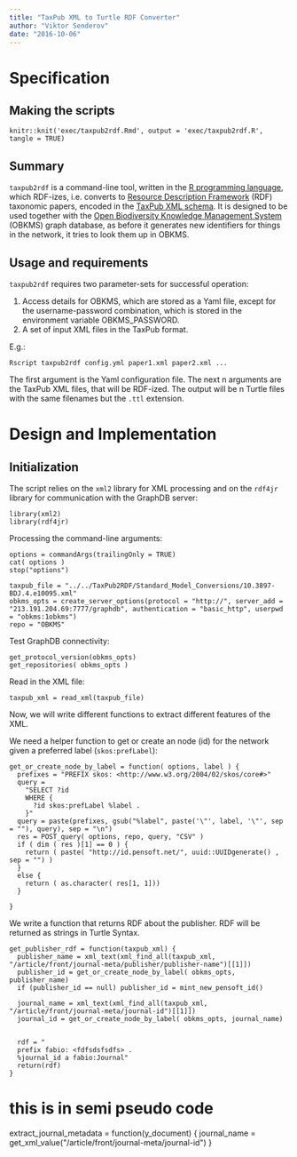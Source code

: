 ```yaml
---
title: "TaxPub XML to Turtle RDF Converter"
author: "Viktor Senderov"
date: "2016-10-06"
---
```


# Specification

## Making the scripts

```
knitr::knit('exec/taxpub2rdf.Rmd', output = 'exec/taxpub2rdf.R', tangle = TRUE)
```

## Summary

`taxpub2rdf` is a command-line tool, written in the [R programming language](https://cran.r-project.org/), which RDF-izes, i.e. converts to [Resource Description Framework](https://www.w3.org/RDF/) (RDF) taxonomic papers, encoded in the [TaxPub XML schema](http://htmlpreview.github.io/?https://github.com/tcatapano/TaxPub/blob/master/documentation/tp-taxon-treatment.html). It is designed to be used together with the [Open Biodiversity Knowledge Management System](http://openbkms.blogspot.com) (OBKMS) graph database, as before it generates new identifiers for things in the network, it tries to look them up in OBKMS.

## Usage and requirements

`taxpub2rdf` requires two parameter-sets for successful operation:

1. Access details for OBKMS, which are stored as a Yaml file, except for the username-password combination, which is stored in the environment variable OBKMS_PASSWORD.
2. A set of input XML files in the TaxPub format.

E.g.:

`Rscript taxpub2rdf config.yml paper1.xml paper2.xml ...`

The first argument is the Yaml configuration file. The next n arguments are the TaxPub XML files, that will be RDF-ized. The output will be n Turtle files with the same filenames but the `.ttl` extension.


# Design and Implementation

## Initialization

The script relies on the `xml2` library for XML processing and on the `rdf4jr` library for communication with the GraphDB server:

```
library(xml2)
library(rdf4jr)
```

Processing the command-line arguments:

```
options = commandArgs(trailingOnly = TRUE)
cat( options )
stop("options")
```

```
taxpub_file = "../../TaxPub2RDF/Standard_Model_Conversions/10.3897-BDJ.4.e10095.xml"
obkms_opts = create_server_options(protocol = "http://", server_add = "213.191.204.69:7777/graphdb", authentication = "basic_http", userpwd = "obkms:1obkms")
repo = "OBKMS"
```

Test GraphDB connectivity:
```
get_protocol_version(obkms_opts)
get_repositories( obkms_opts )
```

Read in the XML file:
```
taxpub_xml = read_xml(taxpub_file)
```
Now, we will write different functions to extract different features of the XML.

We need a helper function to get or create an node (id) for the network given a preferred label (`skos:prefLabel`):
```
get_or_create_node_by_label = function( options, label ) {
  prefixes = "PREFIX skos: <http://www.w3.org/2004/02/skos/core#>"
  query = 
    "SELECT ?id
    WHERE {
      ?id skos:prefLabel %label .
    }"
  query = paste(prefixes, gsub("%label", paste('\"', label, '\"', sep = ""), query), sep = "\n")
  res = POST_query( options, repo, query, "CSV" )
  if ( dim ( res )[1] == 0 ) {
    return ( paste( "http://id.pensoft.net/", uuid::UUIDgenerate() , sep = "") )
  }
  else {
    return ( as.character( res[1, 1]))
  }
  
}
```

We write a function that returns RDF about the publisher. RDF will be returned as strings in Turtle Syntax.
```
get_publisher_rdf = function(taxpub_xml) {
  publisher_name = xml_text(xml_find_all(taxpub_xml, "/article/front/journal-meta/publisher/publisher-name")[[1]])
  publisher_id = get_or_create_node_by_label( obkms_opts, publisher_name) 
  if (publisher_id == null) publisher_id = mint_new_pensoft_id()
  
  journal_name = xml_text(xml_find_all(taxpub_xml, "/article/front/journal-meta/journal-id")[[1]])
  journal_id = get_or_create_node_by_label( obkms_opts, journal_name)
  
  
  rdf = "
  prefix fabio: <fdfsdsfsdfs> .
  %journal_id a fabio:Journal"
  return(rdf)
}
```

# this is in semi pseudo code
extract_journal_metadata = function(y_document) {
  journal_name = get_xml_value("/article/front/journal-meta/journal-id")
}
